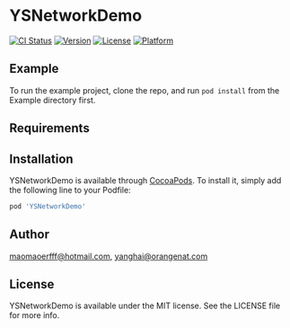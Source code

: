 # YSNetworkDemo

[![CI Status](https://img.shields.io/travis/maomaoerfff@hotmail.com/YSNetworkDemo.svg?style=flat)](https://travis-ci.org/maomaoerfff@hotmail.com/YSNetworkDemo)
[![Version](https://img.shields.io/cocoapods/v/YSNetworkDemo.svg?style=flat)](https://cocoapods.org/pods/YSNetworkDemo)
[![License](https://img.shields.io/cocoapods/l/YSNetworkDemo.svg?style=flat)](https://cocoapods.org/pods/YSNetworkDemo)
[![Platform](https://img.shields.io/cocoapods/p/YSNetworkDemo.svg?style=flat)](https://cocoapods.org/pods/YSNetworkDemo)

## Example

To run the example project, clone the repo, and run `pod install` from the Example directory first.

## Requirements

## Installation

YSNetworkDemo is available through [CocoaPods](https://cocoapods.org). To install
it, simply add the following line to your Podfile:

```ruby
pod 'YSNetworkDemo'
```

## Author

maomaoerfff@hotmail.com, yanghai@orangenat.com

## License

YSNetworkDemo is available under the MIT license. See the LICENSE file for more info.
